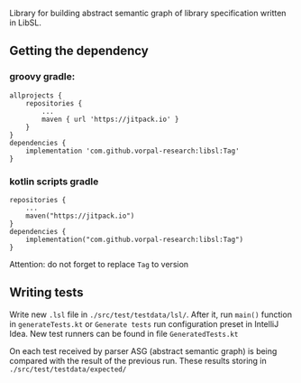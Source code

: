 Library for building abstract semantic graph of library specification written in LibSL. 

## Getting the dependency

### groovy gradle:
```
allprojects {
    repositories {
        ...
        maven { url 'https://jitpack.io' }
    }
}
dependencies {
    implementation 'com.github.vorpal-research:libsl:Tag'
}
```
### kotlin scripts gradle
```
repositories {
    ...
    maven("https://jitpack.io")
}
dependencies {
    implementation("com.github.vorpal-research:libsl:Tag")
}
```

Attention: do not forget to replace `Tag` to version

## Writing tests
Write new `.lsl` file in `./src/test/testdata/lsl/`. After it, run `main()` function in 
`generateTests.kt` or `Generate tests` run configuration preset in IntelliJ Idea. 
New test runners can be found in file `GeneratedTests.kt`

On each test received by parser ASG (abstract semantic graph) is being compared with the 
result of the previous run. These results storing in `./src/test/testdata/expected/`
